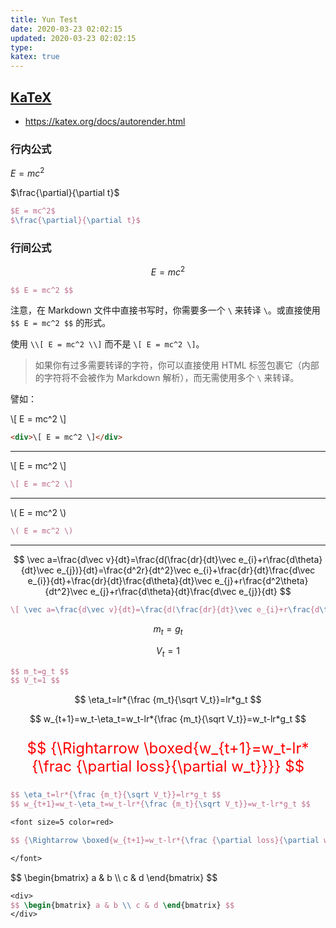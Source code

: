 ```yaml
---
title: Yun Test
date: 2020-03-23 02:02:15
updated: 2020-03-23 02:02:15
type:
katex: true
---
```


## [KaTeX](https://katex.org/)

- <https://katex.org/docs/autorender.html>

### 行内公式

$E = mc^2$

$\frac{\partial}{\partial t}$

```latex
$E = mc^2$
$\frac{\partial}{\partial t}$
```

### 行间公式

$$ E = mc^2 $$

```latex
$$ E = mc^2 $$
```

注意，在 Markdown 文件中直接书写时，你需要多一个 `\` 来转译 `\`。或直接使用 `$$ E = mc^2 $$` 的形式。

使用 `\\[ E = mc^2 \\]` 而不是 `\[ E = mc^2 \]`。

> 如果你有过多需要转译的字符，你可以直接使用 HTML 标签包裹它（内部的字符将不会被作为 Markdown 解析），而无需使用多个 `\` 来转译。

譬如：

<div>
\[ E = mc^2 \]
</div>

```html
<div>\[ E = mc^2 \]</div>
```

---

\\[ E = mc^2 \\]

```latex
\[ E = mc^2 \]
```

---

\\( E = mc^2 \\)

```latex
\( E = mc^2 \)
```

---

$$ \vec a=\frac{d\vec v}{dt}=\frac{d(\frac{dr}{dt}\vec e_{i}+r\frac{d\theta}{dt}\vec e_{j})}{dt}=\frac{d^2r}{dt^2}\vec e_{i}+\frac{dr}{dt}\frac{d\vec e_{i}}{dt}+\frac{dr}{dt}\frac{d\theta}{dt}\vec e_{j}+r\frac{d^2\theta}{dt^2}\vec e_{j}+r\frac{d\theta}{dt}\frac{d\vec e_{j}}{dt} $$

```latex
\[ \vec a=\frac{d\vec v}{dt}=\frac{d(\frac{dr}{dt}\vec e_{i}+r\frac{d\theta}{dt}\vec e_{j})}{dt}=\frac{d^2r}{dt^2}\vec e_{i}+\frac{dr}{dt}\frac{d\vec e_{i}}{dt}+\frac{dr}{dt}\frac{d\theta}{dt}\vec e_{j}+r\frac{d^2\theta}{dt^2}\vec e_{j}+r\frac{d\theta}{dt}\frac{d\vec e_{j}}{dt} \]
```

$$ m_t=g_t $$

$$ V_t=1 $$

```latex
$$ m_t=g_t $$
$$ V_t=1 $$
```

<div>

$$ \eta_t=lr*{\frac {m_t}{\sqrt V_t}}=lr*g_t $$

$$ w_{t+1}=w_t-\eta_t=w_t-lr*{\frac {m_t}{\sqrt V_t}}=w_t-lr*g_t $$

<font size=5 color=red>

$$ {\Rightarrow \boxed{w_{t+1}=w_t-lr*{\frac {\partial loss}{\partial w_t}}}} $$

</font>

</div>

```latex
$$ \eta_t=lr*{\frac {m_t}{\sqrt V_t}}=lr*g_t $$
$$ w_{t+1}=w_t-\eta_t=w_t-lr*{\frac {m_t}{\sqrt V_t}}=w_t-lr*g_t $$

<font size=5 color=red>

$$ {\Rightarrow \boxed{w_{t+1}=w_t-lr*{\frac {\partial loss}{\partial w_t}}}} $$

</font>
```

<div>
$$ \begin{bmatrix} a & b \\ c & d \end{bmatrix} $$
</div>

```latex
<div>
$$ \begin{bmatrix} a & b \\ c & d \end{bmatrix} $$
</div>
```
